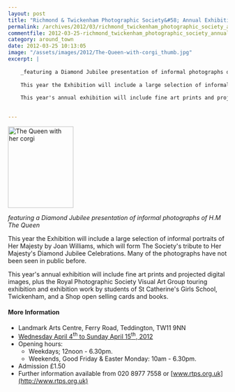 ```yaml
---
layout: post
title: "Richmond & Twickenham Photographic Society&#58; Annual Exhibition 2012 - 4 to 15 April 2012"
permalink: /archives/2012/03/richmond_twickenham_photographic_society_annual_ex.html
commentfile: 2012-03-25-richmond_twickenham_photographic_society_annual_ex
category: around_town
date: 2012-03-25 10:13:05
image: "/assets/images/2012/The-Queen-with-corgi_thumb.jpg"
excerpt: |
    
    _featuring a Diamond Jubilee presentation of informal photographs of H.M The Queen_
    
    This year the Exhibition will include a large selection of informal portraits of Her Majesty by Joan Williams, which will form The Society's tribute to Her Majesty's Diamond Jubilee Celebrations. Many of the photographs have not been seen in public before.
    
    This year's annual exhibition will include fine art prints and projected digital images, plus the Royal Photographic Society Visual Art Group touring exhibition and exhibition work by students of St Catherine's Girls School, Twickenham, and a Shop open selling cards and books.
    

---
```


<a href="/assets/images/2012/The-Queen-with-corgi.jpg" title="See larger version of - The Queen with her corgi"><img src="/assets/images/2012/The-Queen-with-corgi_thumb.jpg" width="150" height="187" alt="The Queen with her corgi" class="photo right" /></a>

*featuring a Diamond Jubilee presentation of informal photographs of H.M The Queen*

This year the Exhibition will include a large selection of informal portraits of Her Majesty by Joan Williams, which will form The Society's tribute to Her Majesty's Diamond Jubilee Celebrations. Many of the photographs have not been seen in public before.

This year's annual exhibition will include fine art prints and projected digital images, plus the Royal Photographic Society Visual Art Group touring exhibition and exhibition work by students of St Catherine's Girls School, Twickenham, and a Shop open selling cards and books.

#### More Information

-   Landmark Arts Centre, Ferry Road, Teddington, TW11 9NN
-   [Wednesday April 4<sup>th</sup> to Sunday April 15<sup>th</sup>, 2012](/event/show/200705143230)
-   Opening hours:
    -   Weekdays; 12noon - 6.30pm.
    -   Weekends, Good Friday & Easter Monday: 10am - 6.30pm.
-   Admission £1.50
-   Further information available from 020 8977 7558 or [www.rtps.org.uk](http://www.rtps.org.uk)
